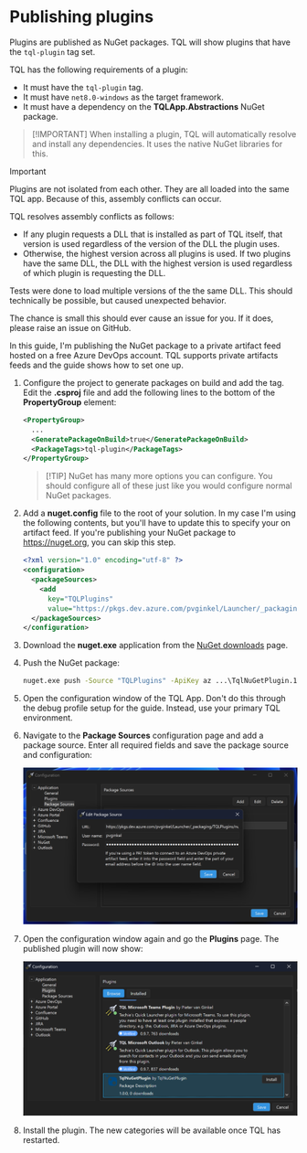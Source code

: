 # Publishing plugins

Plugins are published as NuGet packages. TQL will show plugins that have the
`tql-plugin` tag set.

TQL has the following requirements of a plugin:

- It must have the `tql-plugin` tag.
- It must have `net8.0-windows` as the target framework.
- It must have a dependency on the **TQLApp.Abstractions** NuGet package.

> [!IMPORTANT] When installing a plugin, TQL will automatically resolve and
> install any dependencies. It uses the native NuGet libraries for this.

> [!IMPORTANT]
>
> Plugins are not isolated from each other. They are all loaded into the same
> TQL app. Because of this, assembly conflicts can occur.
>
> TQL resolves assembly conflicts as follows:
>
> - If any plugin requests a DLL that is installed as part of TQL itself, that
>   version is used regardless of the version of the DLL the plugin uses.
> - Otherwise, the highest version across all plugins is used. If two plugins
>   have the same DLL, the DLL with the highest version is used regardless of
>   which plugin is requesting the DLL.
>
> Tests were done to load multiple versions of the the same DLL. This should
> technically be possible, but caused unexpected behavior.
>
> The chance is small this should ever cause an issue for you. If it does,
> please raise an issue on GitHub.

In this guide, I'm publishing the NuGet package to a private artifact feed
hosted on a free Azure DevOps account. TQL supports private artifacts feeds and
the guide shows how to set one up.

1. Configure the project to generate packages on build and add the tag. Edit the
   **.csproj** file and add the following lines to the bottom of the
   **PropertyGroup** element:

   ```xml
   <PropertyGroup>
     ...
     <GeneratePackageOnBuild>true</GeneratePackageOnBuild>
     <PackageTags>tql-plugin</PackageTags>
   </PropertyGroup>
   ```

   > [!TIP] NuGet has many more options you can configure. You should configure
   > all of these just like you would configure normal NuGet packages.

2. Add a **nuget.config** file to the root of your solution. In my case I'm
   using the following contents, but you'll have to update this to specify your
   on artifact feed. If you're publishing your NuGet package to
   https://nuget.org, you can skip this step.

   ```xml
   <?xml version="1.0" encoding="utf-8" ?>
   <configuration>
     <packageSources>
       <add
         key="TQLPlugins"
         value="https://pkgs.dev.azure.com/pvginkel/Launcher/_packaging/TQLPlugins/nuget/v3/index.json" />
     </packageSources>
   </configuration>
   ```

3. Download the **nuget.exe** application from the
   [NuGet downloads](https://www.nuget.org/downloads) page.

4. Push the NuGet package:

   ```bat
   nuget.exe push -Source "TQLPlugins" -ApiKey az ...\TqlNuGetPlugin.1.0.0.nupkg
   ```

5. Open the configuration window of the TQL App. Don't do this through the debug
   profile setup for the guide. Instead, use your primary TQL environment.

6. Navigate to the **Package Sources** configuration page and add a package
   source. Enter all required fields and save the package source and
   configuration:

   ![=2x](../Images/Add-package-source.png)

7. Open the configuration window again and go the **Plugins** page. The
   published plugin will now show:

   ![=2x](../Images/Install-plugin.png)

8. Install the plugin. The new categories will be available once TQL has
   restarted.
